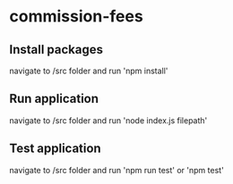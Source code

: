 # commission-fees
## Install packages
navigate to /src folder and run 'npm install'
## Run application
navigate to /src folder and run 'node index.js filepath'
## Test application
navigate to /src folder and run 'npm run test' or 'npm test'

